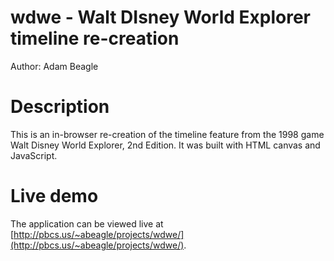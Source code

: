 # wdwe - Walt DIsney World Explorer timeline re-creation

Author: Adam Beagle

# Description

This is an in-browser re-creation of the timeline feature from the 1998 game Walt Disney World Explorer, 2nd Edition. It was built with HTML canvas and JavaScript.

# Live demo

The application can be viewed live at [http://pbcs.us/~abeagle/projects/wdwe/](http://pbcs.us/~abeagle/projects/wdwe/).
